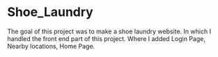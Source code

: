 # Shoe_Laundry
The goal of this project was to make a shoe laundry website. In which I handled the front end part of this project. Where I added Login Page, Nearby locations, Home Page.
